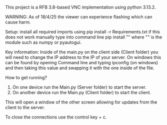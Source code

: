 This project is a RFB 3.8-based VNC implementation using python 3.13.2.

WARNING: As of 18/4/25 the viewer can experience flashing which can cause harm.


Setup:
install all required imports using pip install -r Requirements.txt 
if this does not work manually type into command line pip install "" 
where "" is the module such as numpy or pyautogui.

Key information:
Inside of the main.py on the client side (Client folder) you will need to change the IP address to the IP of your server.
On windows this can be found by opening Command line and typing ipconfig (on windows) and then taking this value and swapping it with the one inside of the file.

How to get running?
1. On one device run the Main.py (Server folder) to start the server.
2. On another device run the Main.py (Client folder) to start the client.
 
This will open a window of the other screen allowing for updates from the client to the server.

To close the connections use the control key + c.

